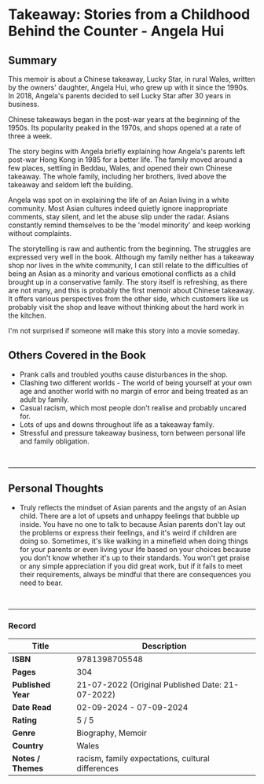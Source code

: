 # Takeaway: Stories from a Childhood Behind the Counter - Angela Hui

## Summary
This memoir is about a Chinese takeaway, Lucky Star, in rural Wales, written by the owners' daughter, Angela Hui, who grew up with it since the 1990s. In 2018, Angela's parents decided to sell Lucky Star after 30 years in business.

Chinese takeaways began in the post-war years at the beginning of the 1950s. Its popularity peaked in the 1970s, and shops opened at a rate of three a week. 

The story begins with Angela briefly explaining how Angela's parents left post-war Hong Kong in 1985 for a better life. The family moved around a few places, settling in Beddau, Wales, and opened their own Chinese takeaway. The whole family, including her brothers, lived above the takeaway and seldom left the building.

Angela was spot on in explaining the life of an Asian living in a white community. Most Asian cultures indeed quietly ignore inappropriate comments, stay silent, and let the abuse slip under the radar. Asians constantly remind themselves to be the 'model minority' and keep working without complaints.

The storytelling is raw and authentic from the beginning. The struggles are expressed very well in the book. Although my family neither has a takeaway shop nor lives in the white community, I can still relate to the difficulties of being an Asian as a minority and various emotional conflicts as a child brought up in a conservative family. The story itself is refreshing, as there are not many, and this is probably the first memoir about Chinese takeaway. It offers various perspectives from the other side, which customers like us probably visit the shop and leave without thinking about the hard work in the kitchen.

I'm not surprised if someone will make this story into a movie someday.
<br>

## Others Covered in the Book
- Prank calls and troubled youths cause disturbances in the shop.
- Clashing two different worlds - The world of being yourself at your own age and another world with no margin of error and being treated as an adult by family.
- Casual racism, which most people don't realise and probably uncared for.
- Lots of ups and downs throughout life as a takeaway family.
- Stressful and pressure takeaway business, torn between personal life and family obligation.
<br>

***

## Personal Thoughts
- Truly reflects the mindset of Asian parents and the angsty of an Asian child. There are a lot of upsets and unhappy feelings that bubble up inside. You have no one to talk to because Asian parents don't lay out the problems or express their feelings, and it's weird if children are doing so. Sometimes, it's like walking in a minefield when doing things for your parents or even living your life based on your choices because you don't know whether it's up to their standards. You won't get praise or any simple appreciation if you did great work, but if it fails to meet their requirements, always be mindful that there are consequences you need to bear.

<br>

***

### Record
| Title | Description |
| -- | -- |
| **ISBN** | 9781398705548 |
| **Pages** | 304 |
| **Published Year** | 21-07-2022 (Original Published Date: 21-07-2022) |
| **Date Read** | 02-09-2024 - 07-09-2024 |
| **Rating** | 5 / 5 |
| **Genre** | Biography, Memoir |
| **Country** | Wales |
| **Notes / Themes** | racism, family expectations, cultural differences | 
